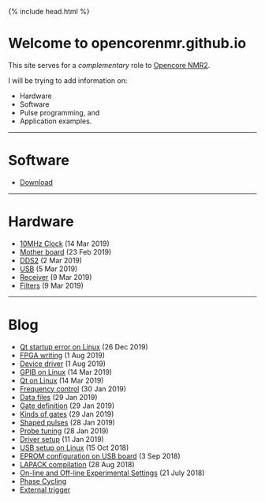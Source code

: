 {% include head.html %}

# Welcome to opencorenmr.github.io

This site serves for a _complementary_ role to [Opencore NMR2](http://kuchem.kyoto-u.ac.jp/bun/indiv/takezo/opencorenmr2/index.html).

I will be trying to add information on:
 - Hardware
 - Software
 - Pulse programming, and
 - Application examples.

- - -

# Software
- [Download](https://github.com/opencorenmr/console-devel-2.0.1/releases/)  

- - -

# Hardware

- [10MHz Clock](hardware/10MCLK/10MCLK.md) (14 Mar 2019)  
- [Mother board](hardware/motherBoard/motherBoard.md) (23 Feb 2019)  
- [DDS2](hardware/DDS2/DDS2.md) (2 Mar 2019)  
- [USB](hardware/USB/USB.md) (5 Mar 2019)  
- [Receiver](hardware/receiver/receiver.md) (9 Mar 2019)  
- [Filters](hardware/makingFilters/makingFilters.md) (9 Mar 2019)  



- - -

# Blog
- [Qt startup error on Linux](blog/Qt-startup-error/Qt-startup-error.md) (26 Dec 2019)  
- [FPGA writing](blog/fpga-writing/fpga-writing.md) (1 Aug 2019)  
- [Device driver](blog/driverSetup/driverSetup.md) (1 Aug 2019)  
- [GPIB on Linux](blog/gpibOnLinux/gpibOnLinux.md) (14 Mar 2019)  
- [Qt on Linux](blog/qt-on-linux/qt-on-linux.md) (14 Mar 2019)   
- [Frequency control](blog/dds2/dds2.md) (30 Jan 2019)  
- [Data files](blog/dataFiles/dataFiles.md) (29 Jan 2019)  
- [Gate definition](blog/gateDefinition/gateDefinition.md) (29 Jan 2019)  
- [Kinds of gates](blog/kindsOfGates/kindsOfGates.md) (29 Jan 2019)  
- [Shaped pulses](blog/shapedPulse/shapedPulse.md) (28 Jan 2019)  
- [Probe tuning](blog/probeTune/probeTune.md) (28 Jan 2019)  
- [Driver setup](blog/driverSetup/driverSetup.md) (11 Jan 2019)  
- [USB setup on Linux](blog/USBSetupOnLinux/USBSetupOnLinux.md) (15 Oct 2018)  
- [EPROM configuration on USB board](blog/usb_eprom/mprog.md) (3 Sep 2018)  
- [LAPACK compilation](blog/lapack/lapack.md) (28 Aug 2018)  
- [On-line and Off-line Experimental Settings](blog/onLineAndOffLineExpSettings/onLineAndOffLineExpSettings.md) (21 July 2018)  
- [Phase Cycling](blog/phaseCycle/phaseCycle.md)  
- [External trigger](blog/externalTrigger/extTrig.md)  
